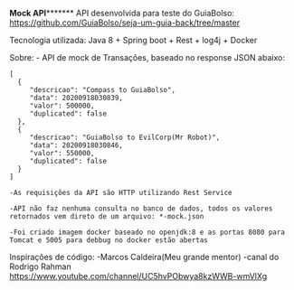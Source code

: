 ****************Mock API***********************
API desenvolvida para teste do GuiaBolso: https://github.com/GuiaBolso/seja-um-guia-back/tree/master

Tecnologia utilizada: Java 8 + Spring boot + Rest + log4j + Docker

Sobre:
	- API de mock de Transações, baseado no response JSON abaixo:
	
    [
	  {
		 "descricao": "Compass to GuiaBolso",
		 "data": 20200918030839,
		 "valor": 500000,
		 "duplicated": false
	  },
	  {
		 "descricao": "GuiaBolso to EvilCorp(Mr Robot)",
		 "data": 20200918030846,
		 "valor": 550000,
		 "duplicated": false
	  }
	]
	
	-As requisições da API são HTTP utilizando Rest Service
	
	-API não faz nenhuma consulta no banco de dados, todos os valores retornados vem direto de um arquivo: *-mock.json
	
	-Foi criado imagem docker baseado no openjdk:8 e as portas 8080 para Tomcat e 5005 para debbug no docker estão abertas
	

Inspirações de código:
	-Marcos Caldeira(Meu grande mentor)
	-canal do Rodrigo Rahman https://www.youtube.com/channel/UC5hvPObwya8kzWWB-wmVlXg
